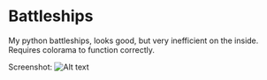 # Battleships
My python battleships, looks good, but very inefficient on the inside.
Requires colorama to function correctly.

Screenshot:
![Alt text](screenshot.jpg?raw=true "Screenshot from terminal")

